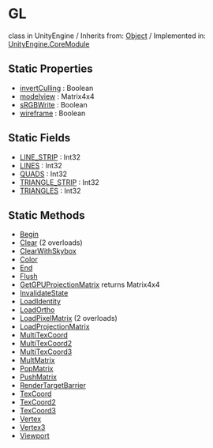 # GL
class in UnityEngine
 / Inherits from: <a href="https://docs.unity3d.com/6000.0/Documentation/ScriptReference/Object.html">Object</a> / Implemented in: <a href="https://docs.unity3d.com/6000.0/Documentation/ScriptReference/UnityEngine.CoreModule.html">UnityEngine.CoreModule</a>
## Static Properties
- <a href="https://docs.unity3d.com/6000.0/Documentation/ScriptReference/GL-invertCulling.html">invertCulling</a> : Boolean
- <a href="https://docs.unity3d.com/6000.0/Documentation/ScriptReference/GL-modelview.html">modelview</a> : Matrix4x4
- <a href="https://docs.unity3d.com/6000.0/Documentation/ScriptReference/GL-sRGBWrite.html">sRGBWrite</a> : Boolean
- <a href="https://docs.unity3d.com/6000.0/Documentation/ScriptReference/GL-wireframe.html">wireframe</a> : Boolean
## Static Fields
- <a href="https://docs.unity3d.com/6000.0/Documentation/ScriptReference/GL-LINE_STRIP.html">LINE_STRIP</a> : Int32
- <a href="https://docs.unity3d.com/6000.0/Documentation/ScriptReference/GL-LINES.html">LINES</a> : Int32
- <a href="https://docs.unity3d.com/6000.0/Documentation/ScriptReference/GL-QUADS.html">QUADS</a> : Int32
- <a href="https://docs.unity3d.com/6000.0/Documentation/ScriptReference/GL-TRIANGLE_STRIP.html">TRIANGLE_STRIP</a> : Int32
- <a href="https://docs.unity3d.com/6000.0/Documentation/ScriptReference/GL-TRIANGLES.html">TRIANGLES</a> : Int32
## Static Methods
- <a href="https://docs.unity3d.com/6000.0/Documentation/ScriptReference/GL.Begin.html">Begin</a>
- <a href="https://docs.unity3d.com/6000.0/Documentation/ScriptReference/GL.Clear.html">Clear</a> (2 overloads)
- <a href="https://docs.unity3d.com/6000.0/Documentation/ScriptReference/GL.ClearWithSkybox.html">ClearWithSkybox</a>
- <a href="https://docs.unity3d.com/6000.0/Documentation/ScriptReference/GL.Color.html">Color</a>
- <a href="https://docs.unity3d.com/6000.0/Documentation/ScriptReference/GL.End.html">End</a>
- <a href="https://docs.unity3d.com/6000.0/Documentation/ScriptReference/GL.Flush.html">Flush</a>
- <a href="https://docs.unity3d.com/6000.0/Documentation/ScriptReference/GL.GetGPUProjectionMatrix.html">GetGPUProjectionMatrix</a> returns Matrix4x4
- <a href="https://docs.unity3d.com/6000.0/Documentation/ScriptReference/GL.InvalidateState.html">InvalidateState</a>
- <a href="https://docs.unity3d.com/6000.0/Documentation/ScriptReference/GL.LoadIdentity.html">LoadIdentity</a>
- <a href="https://docs.unity3d.com/6000.0/Documentation/ScriptReference/GL.LoadOrtho.html">LoadOrtho</a>
- <a href="https://docs.unity3d.com/6000.0/Documentation/ScriptReference/GL.LoadPixelMatrix.html">LoadPixelMatrix</a> (2 overloads)
- <a href="https://docs.unity3d.com/6000.0/Documentation/ScriptReference/GL.LoadProjectionMatrix.html">LoadProjectionMatrix</a>
- <a href="https://docs.unity3d.com/6000.0/Documentation/ScriptReference/GL.MultiTexCoord.html">MultiTexCoord</a>
- <a href="https://docs.unity3d.com/6000.0/Documentation/ScriptReference/GL.MultiTexCoord2.html">MultiTexCoord2</a>
- <a href="https://docs.unity3d.com/6000.0/Documentation/ScriptReference/GL.MultiTexCoord3.html">MultiTexCoord3</a>
- <a href="https://docs.unity3d.com/6000.0/Documentation/ScriptReference/GL.MultMatrix.html">MultMatrix</a>
- <a href="https://docs.unity3d.com/6000.0/Documentation/ScriptReference/GL.PopMatrix.html">PopMatrix</a>
- <a href="https://docs.unity3d.com/6000.0/Documentation/ScriptReference/GL.PushMatrix.html">PushMatrix</a>
- <a href="https://docs.unity3d.com/6000.0/Documentation/ScriptReference/GL.RenderTargetBarrier.html">RenderTargetBarrier</a>
- <a href="https://docs.unity3d.com/6000.0/Documentation/ScriptReference/GL.TexCoord.html">TexCoord</a>
- <a href="https://docs.unity3d.com/6000.0/Documentation/ScriptReference/GL.TexCoord2.html">TexCoord2</a>
- <a href="https://docs.unity3d.com/6000.0/Documentation/ScriptReference/GL.TexCoord3.html">TexCoord3</a>
- <a href="https://docs.unity3d.com/6000.0/Documentation/ScriptReference/GL.Vertex.html">Vertex</a>
- <a href="https://docs.unity3d.com/6000.0/Documentation/ScriptReference/GL.Vertex3.html">Vertex3</a>
- <a href="https://docs.unity3d.com/6000.0/Documentation/ScriptReference/GL.Viewport.html">Viewport</a>
